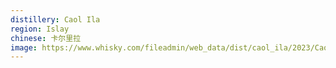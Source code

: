 ```yaml
---
distillery: Caol Ila
region: Islay
chinese: 卡尔里拉
image: https://www.whisky.com/fileadmin/web_data/dist/caol_ila/2023/Caol_Ila_from_above__2_.jpg
---
```

